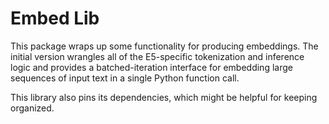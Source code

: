# Embed Lib

This package wraps up some functionality for producing embeddings. The initial version wrangles all of the E5-specific tokenization and inference logic and provides a batched-iteration interface for embedding large sequences of input text in a single Python function call.

This library also pins its dependencies, which might be helpful for keeping organized.
